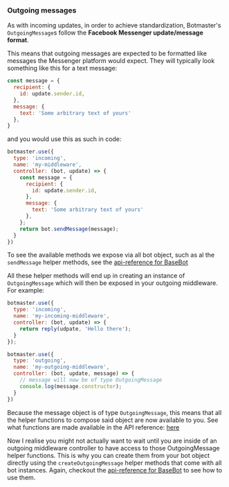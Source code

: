 ### Outgoing messages

As with incoming updates, in order to achieve standardization, Botmaster's `OutgoingMessage`s  follow the **Facebook Messenger update/message format**.

This means that outgoing messages are expected to be formatted like messages the Messenger platform would expect. They will typically look something like this for a text message:

```js
const message = {
  recipient: {
    id: update.sender.id,
  },
  message: {
    text: 'Some arbitrary text of yours'
  },
}
```

and you would use this as such in code:

```js
botmaster.use({
  type: 'incoming',
  name: 'my-middleware',
  controller: (bot, update) => {
    const message = {
      recipient: {
        id: update.sender.id,
      },
      message: {
        text: 'Some arbitrary text of yours'
      },
    };
    return bot.sendMessage(message);
  }
})
```

To see the available methods we expose via all bot object, such as al the `sendMessage` helper methods, see the [api-reference for BaseBot](/api-reference/base-bot.md)

All these helper methods will end up in creating an instance of `OutgoingMessage` which will then be exposed in your outgoing middleware. For example:

```js
botmaster.use({
  type: 'incoming',
  name: 'my-incoming-middleware',
  controller: (bot, update) => {
    return reply(udpate, 'Hello there');
  }
});

botmaster.use({
  type: 'outgoing',
  name: 'my-outgoing-middleware',
  controller: (bot, update, message) => {
    // message will now be of type OutgoingMessage
    console.log(message.constructor);
  }
})

```
Because the message object is of type `OutgoingMessage`, this means that all the helper functions to compose said object are now available to you. See what functions are made available in the API reference: [here](/api-reference/outgoing-message.md)

Now I realise you might not actually want to wait until you are inside of an outgoing middleware controller to have access to those OutgoingMessage helper functions. This is why you can create them from your bot object directly using the `createOutgoingMessage` helper methods that come with all bot instances. Again, checkout the [api-reference for BaseBot](/api-reference/base-bot.md) to see how to use them.